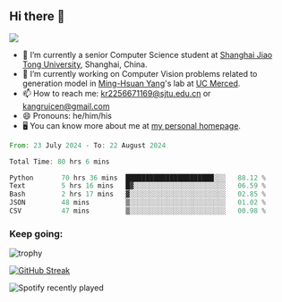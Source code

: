 ## Hi there 👋

![](https://komarev.com/ghpvc/?username=Kr-Panghu)
- 🌱 I’m currently a senior Computer Science student at [Shanghai Jiao Tong University](https://www.sjtu.edu.cn), Shanghai, China.
- 🔭 I’m currently working on Computer Vision problems related to generation model in [Ming-Hsuan Yang](https://faculty.ucmerced.edu/mhyang/)'s lab at [UC Merced](https://www.ucmerced.edu/).
- 📫 How to reach me: kr2256671169@sjtu.edu.cn or kangruicen@gmail.com
- 😄 Pronouns: he/him/his
- 🖥️ You can know more about me at [my personal homepage](https://kr-panghu.github.io).

<!--START_SECTION:waka-->

```rust
From: 23 July 2024 - To: 22 August 2024

Total Time: 80 hrs 6 mins

Python       70 hrs 36 mins  ██████████████████████░░░   88.12 %
Text         5 hrs 16 mins   █▓░░░░░░░░░░░░░░░░░░░░░░░   06.59 %
Bash         2 hrs 17 mins   ▓░░░░░░░░░░░░░░░░░░░░░░░░   02.85 %
JSON         48 mins         ▒░░░░░░░░░░░░░░░░░░░░░░░░   01.02 %
CSV          47 mins         ▒░░░░░░░░░░░░░░░░░░░░░░░░   00.98 %
```

<!--END_SECTION:waka-->

<h3 align="left">Keep going:</h3>

![trophy](https://github-profile-trophy.vercel.app/?username=Kr-Panghu&theme=onedark&title=MultiLanguage,Stars,Followers,Repositories,Commits,Experience)

[![GitHub Streak](https://github-readme-streak-stats.herokuapp.com/?user=Kr-Panghu)](https://git.io/streak-stats)

![Spotify recently played](https://spotify-recently-played-readme.vercel.app/api?user=313cmgdfngjjlfotpedtywb7cpca)
